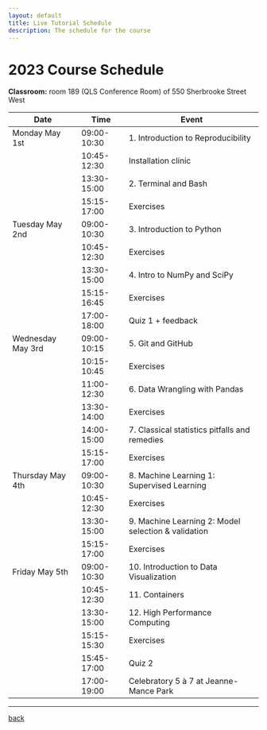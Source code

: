 ```yaml
---
layout: default
title: Live Tutorial Schedule
description: The schedule for the course
---
```


# 2023 Course Schedule

**Classroom:** room 189 (QLS Conference Room) of 550 Sherbrooke Street West

| Date              | Time        | Event                                               |
| ----------------- | ----------- | --------------------------------------------------- |
| Monday May 1st    | 09:00-10:30 | 1. Introduction to Reproducibility                  |
|                   | 10:45-12:30 | Installation clinic                                 |
|                   | 13:30-15:00 | 2. Terminal and Bash                                |
|                   | 15:15-17:00 | Exercises                                           |
| Tuesday May 2nd   | 09:00-10:30 | 3. Introduction to Python                           |
|                   | 10:45-12:30 | Exercises                                           |
|                   | 13:30-15:00 | 4. Intro to NumPy and SciPy                         |
|                   | 15:15-16:45 | Exercises                                           |
|                   | 17:00-18:00 | Quiz 1 + feedback                                   |
| Wednesday May 3rd | 09:00-10:15 | 5. Git and GitHub                                   |
|                   | 10:15-10:45 | Exercises                                           |
|                   | 11:00-12:30 | 6. Data Wrangling with Pandas                       |
|                   | 13:30-14:00 | Exercises                                           |
|                   | 14:00-15:00 | 7. Classical statistics pitfalls and remedies       |
|                   | 15:15-17:00 | Exercises                                           |
| Thursday May 4th  | 09:00-10:30 | 8. Machine Learning 1: Supervised Learning          |
|                   | 10:45-12:30 | Exercises                                           |
|                   | 13:30-15:00 | 9. Machine Learning 2: Model selection & validation |
|                   | 15:15-17:00 | Exercises                                           |
| Friday May 5th    | 09:00-10:30 | 10. Introduction to Data Visualization              |
|                   | 10:45-12:30 | 11. Containers                                      |
|                   | 13:30-15:00 | 12. High Performance Computing                      |
|                   | 15:15-15:30 | Exercises                                           |
|                   | 15:45-17:00 | Quiz 2                                              |
|                   | 17:00-19:00 | Celebratory 5 à 7 at Jeanne-Mance Park              |

---

[back](./)
